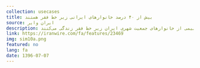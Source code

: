```yaml
---
collection: usecases
title: بیش از ۴۰ درصد خانوارهای ایرانی زیر خط فقر هستند
source: ایران وایر
description: روندهای آماری فوق چند واقعیت را برای ما عیان‌تر از پیش می‌سازد. نخست آنکه عدم انتشار رسمی خط فقر از طرف دولت ایران سبب پدید آمدن تفاسیر و روش‌های مختلفی برای محاسبه خط فقر شده است که امکان بررسی‌های تحلیلی را محدود می‌کند. در نتیجه آشفتگی آماری و تکیه بر حدس و گمان بی‌پایه سبب می‌شود نتوان دولت را به صورت مشخص وادار به پاسخگویی و سیاست‌گذاری‌های اساسی کرد. دوم آنکه تعداد خانواده‌های زیر خط فقر در ایران پس از کاهش نسبی مجموع هزینه‌های مربوط به فقرزدایی در یک دوره کوتاه، مجددا رو به افزایش گذاشته است. دست آخر، وضعیت کنونی آمار نشان می‌دهد که اگر در ایران برای مبارزه با فقر به سرعت چاره‌ای اندیشیده نشود، روند افزایش تعداد خانوارهای زیر خط فقر ادامه خواهد داشت و جامعه بیش از پیش فقیر خواهد شد.  در حال حاضر تقریبا نیمی از خانوارهای جمعیت شهری ایران زیر خط فقر زندگی می‌کنند!
link: https://iranwire.com/fa/features/23469
img: sim10a.png
featured: no
lang: fa
date: 1396-07-07
---
```

